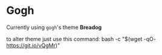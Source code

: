 # Gogh

Currently using `gogh`'s theme **Breadog**

to alter theme just use this command:
	bash -c "$(wget -qO- https://git.io/vQgMr)"

